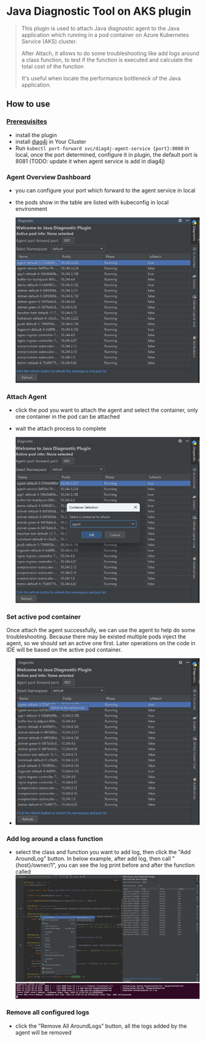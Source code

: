 # Java Diagnostic Tool on AKS plugin
> This plugin is used to attach Java diagnostic agent to the Java application which running in a pod container on Azure Kubernetes Service (AKS) cluster.
> 
> After Attach, it allows to do some troubleshooting like add logs around a class function, to test if the function is executed and calculate the total cost of the function
>
> It's useful when locate the performance bottleneck of the Java application.

## How to use
### [Prerequisites](#prerequisites)
  - install the plugin
  - install [diag4j](https://github.com/microsoft/diag4j) in Your Cluster
  - Run `kubectl port-forward svc/diag4j-agent-service {port}:8080` in local, once the port determined, configure it in plugin, the default port is 8081
    (TODO: update it when agent service is add in diag4j)
### Agent Overview Dashboard
  - you can configure your port which forward to the agent service in local
  - the pods show in the table are listed with kubeconfig in local environment

    ![Agent Overview](doc/images/overview.png)
### Attach Agent
  - click the pod you want to attach the agent and select the container, only one container in the pod can be attached
  - wait the attach process to complete
  
    ![Attach Agent](doc/images/attach.png)
### Set active pod container
 Once attach the agent successfully, we can use the agent to help do some troubleshooting. Because there may be existed multiple pods inject the agent, so we should set an active one first. Later operations on the code in IDE will be based on the active pod container.

- ![Set active pod container](doc/images/setactive.png)

### Add log around a class function
- select the class and function you want to add log, then click the "Add AroundLog" button. In below example, after add log, then call "
  {host}/owner/1", you can see the log print before and after the function called
![Add Log](doc/images/addlog.png)
![Log Print](doc/images/showlog.png)

### Remove all configured logs
- click the "Remove All AroundLogs" button, all the logs added by the agent will be removed